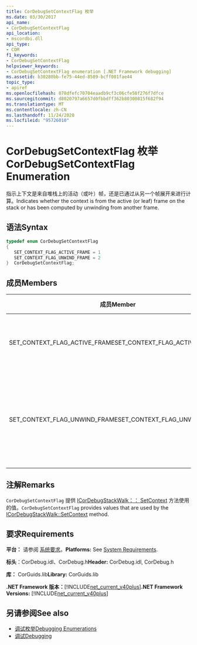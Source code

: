 ```yaml
---
title: CorDebugSetContextFlag 枚举
ms.date: 03/30/2017
api_name:
- CorDebugSetContextFlag
api_location:
- mscordbi.dll
api_type:
- COM
f1_keywords:
- CorDebugSetContextFlag
helpviewer_keywords:
- CorDebugSetContextFlag enumeration [.NET Framework debugging]
ms.assetid: b30280bb-fe75-44ed-8589-bcff081fae44
topic_type:
- apiref
ms.openlocfilehash: 078dfefc70704eaadb9cf3c06cfe58f276f7dfce
ms.sourcegitcommit: d8020797a6657d0fbbdff362b80300815f682f94
ms.translationtype: MT
ms.contentlocale: zh-CN
ms.lasthandoff: 11/24/2020
ms.locfileid: "95726010"
---
```

# <a name="cordebugsetcontextflag-enumeration"></a><span data-ttu-id="e8096-102">CorDebugSetContextFlag 枚举</span><span class="sxs-lookup"><span data-stu-id="e8096-102">CorDebugSetContextFlag Enumeration</span></span>

<span data-ttu-id="e8096-103">指示上下文是来自堆栈上的活动（或叶）帧，还是已通过从另一个帧展开来进行计算。</span><span class="sxs-lookup"><span data-stu-id="e8096-103">Indicates whether the context is from the active (or leaf) frame on the stack or has been computed by unwinding from another frame.</span></span>  
  
## <a name="syntax"></a><span data-ttu-id="e8096-104">语法</span><span class="sxs-lookup"><span data-stu-id="e8096-104">Syntax</span></span>  
  
```cpp  
typedef enum CorDebugSetContextFlag  
{  
   SET_CONTEXT_FLAG_ACTIVE_FRAME = 1  
   SET_CONTEXT_FLAG_UNWIND_FRAME = 2  
}  CorDebugSetContextFlag;  
```  
  
## <a name="members"></a><span data-ttu-id="e8096-105">成员</span><span class="sxs-lookup"><span data-stu-id="e8096-105">Members</span></span>  
  
|<span data-ttu-id="e8096-106">成员</span><span class="sxs-lookup"><span data-stu-id="e8096-106">Member</span></span>|<span data-ttu-id="e8096-107">说明</span><span class="sxs-lookup"><span data-stu-id="e8096-107">Description</span></span>|  
|------------|-----------------|  
|<span data-ttu-id="e8096-108">SET_CONTEXT_FLAG_ACTIVE_FRAME</span><span class="sxs-lookup"><span data-stu-id="e8096-108">SET_CONTEXT_FLAG_ACTIVE_FRAME</span></span>|<span data-ttu-id="e8096-109">上下文是线程的活动上下文。</span><span class="sxs-lookup"><span data-stu-id="e8096-109">The context is the thread’s active context.</span></span>|  
|<span data-ttu-id="e8096-110">SET_CONTEXT_FLAG_UNWIND_FRAME</span><span class="sxs-lookup"><span data-stu-id="e8096-110">SET_CONTEXT_FLAG_UNWIND_FRAME</span></span>|<span data-ttu-id="e8096-111">已通过从另一个帧展开上下文来计算上下文。</span><span class="sxs-lookup"><span data-stu-id="e8096-111">The context has been computed by unwinding from another frame.</span></span>|  
  
## <a name="remarks"></a><span data-ttu-id="e8096-112">注解</span><span class="sxs-lookup"><span data-stu-id="e8096-112">Remarks</span></span>  

 <span data-ttu-id="e8096-113">`CorDebugSetContextFlag` 提供 [ICorDebugStackWalk：： SetContext](icordebugstackwalk-setcontext-method.md) 方法使用的值。</span><span class="sxs-lookup"><span data-stu-id="e8096-113">`CorDebugSetContextFlag` provides values that are used by the [ICorDebugStackWalk::SetContext](icordebugstackwalk-setcontext-method.md) method.</span></span>  
  
## <a name="requirements"></a><span data-ttu-id="e8096-114">要求</span><span class="sxs-lookup"><span data-stu-id="e8096-114">Requirements</span></span>  

 <span data-ttu-id="e8096-115">**平台：** 请参阅 [系统要求](../../get-started/system-requirements.md)。</span><span class="sxs-lookup"><span data-stu-id="e8096-115">**Platforms:** See [System Requirements](../../get-started/system-requirements.md).</span></span>  
  
 <span data-ttu-id="e8096-116">**标头**：CorDebug.idl、CorDebug.h</span><span class="sxs-lookup"><span data-stu-id="e8096-116">**Header:** CorDebug.idl, CorDebug.h</span></span>  
  
 <span data-ttu-id="e8096-117">**库：** CorGuids.lib</span><span class="sxs-lookup"><span data-stu-id="e8096-117">**Library:** CorGuids.lib</span></span>  
  
 <span data-ttu-id="e8096-118">**.NET Framework 版本：**[!INCLUDE[net_current_v40plus](../../../../includes/net-current-v40plus-md.md)]</span><span class="sxs-lookup"><span data-stu-id="e8096-118">**.NET Framework Versions:** [!INCLUDE[net_current_v40plus](../../../../includes/net-current-v40plus-md.md)]</span></span>  
  
## <a name="see-also"></a><span data-ttu-id="e8096-119">另请参阅</span><span class="sxs-lookup"><span data-stu-id="e8096-119">See also</span></span>

- [<span data-ttu-id="e8096-120">调试枚举</span><span class="sxs-lookup"><span data-stu-id="e8096-120">Debugging Enumerations</span></span>](debugging-enumerations.md)
- [<span data-ttu-id="e8096-121">调试</span><span class="sxs-lookup"><span data-stu-id="e8096-121">Debugging</span></span>](index.md)
